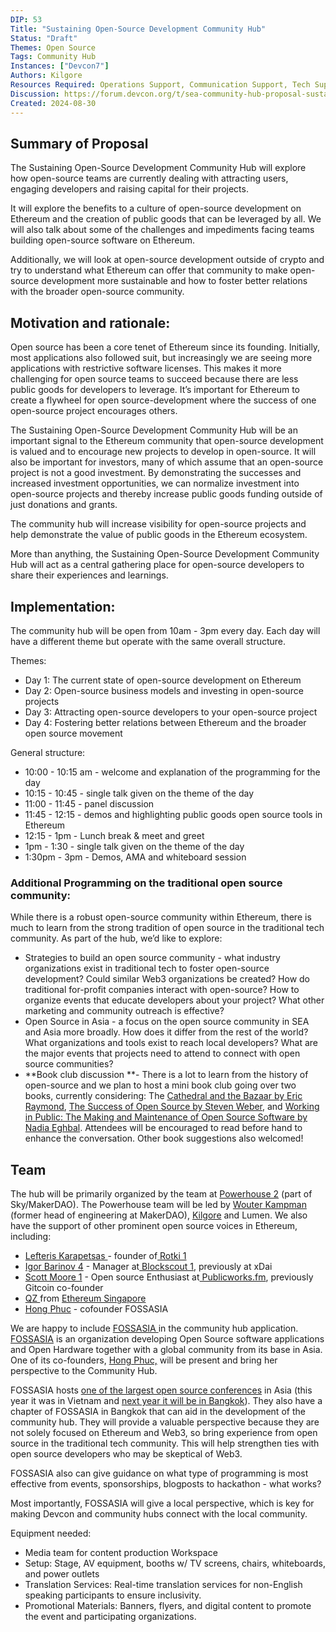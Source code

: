 ```yaml
---
DIP: 53
Title: "Sustaining Open-Source Development Community Hub"
Status: "Draft"
Themes: Open Source
Tags: Community Hub
Instances: ["Devcon7"]
Authors: Kilgore
Resources Required: Operations Support, Communication Support, Tech Support
Discussion: https://forum.devcon.org/t/sea-community-hub-proposal-sustaining-open-source-development/3982
Created: 2024-08-30
---
```


## Summary of Proposal

The Sustaining Open-Source Development Community Hub will explore how open-source teams are currently dealing with attracting users, engaging developers and raising capital for their projects.

It will explore the benefits to a culture of open-source development on Ethereum and the creation of public goods that can be leveraged by all. We will also talk about some of the challenges and impediments facing teams building open-source software on Ethereum.

Additionally, we will look at open-source development outside of crypto and try to understand what Ethereum can offer that community to make open-source development more sustainable and how to foster better relations with the broader open-source community.


## Motivation and rationale:

Open source has been a core tenet of Ethereum since its founding. Initially, most applications also followed suit, but increasingly we are seeing more applications with restrictive software licenses. This makes it more challenging for open source teams to succeed because there are less public goods for developers to leverage. It’s important for Ethereum to create a flywheel for open source-development where the success of one open-source project encourages others.

The Sustaining Open-Source Development Community Hub will be an important signal to the Ethereum community that open-source development is valued and to encourage new projects to develop in open-source. It will also be important for investors, many of which assume that an open-source project is not a good investment. By demonstrating the successes and increased investment opportunities, we can normalize investment into open-source projects and thereby increase public goods funding outside of just donations and grants.

The community hub will increase visibility for open-source projects and help demonstrate the value of public goods in the Ethereum ecosystem.

More than anything, the Sustaining Open-Source Development Community Hub will act as a central gathering place for open-source developers to share their experiences and learnings.


## Implementation:

The community hub will be open from 10am - 3pm every day. Each day will have a different theme but operate with the same overall structure.

Themes:



* Day 1: The current state of open-source development on Ethereum
* Day 2: Open-source business models and investing in open-source projects
* Day 3: Attracting open-source developers to your open-source project
* Day 4: Fostering better relations between Ethereum and the broader open source movement

General structure:



* 10:00 - 10:15 am - welcome and explanation of the programming for the day
* 10:15 - 10:45 - single talk given on the theme of the day
* 11:00 - 11:45 - panel discussion
* 11:45 - 12:15 - demos and highlighting public goods open source tools in Ethereum
* 12:15 - 1pm - Lunch break & meet and greet
* 1pm - 1:30 - single talk given on the theme of the day
* 1:30pm - 3pm - Demos, AMA and whiteboard session


### Additional Programming on the traditional open source community:

While there is a robust open-source community within Ethereum, there is much to learn from the strong tradition of open source in the traditional tech community. As part of the hub, we’d like to explore:



* Strategies to build an open source community - what industry organizations exist in traditional tech to foster open-source development? Could similar Web3 organizations be created? How do traditional for-profit companies interact with open-source? How to organize events that educate developers about your project? What other marketing and community outreach is effective?
* Open Source in Asia - a focus on the open source community in SEA and Asia more broadly. How does it differ from the rest of the world? What organizations and tools exist to reach local developers? What are the major events that projects need to attend to connect with open source communities?
* **Book club discussion **- There is a lot to learn from the history of open-source and we plan to host a mini book club going over two books, currently considering: The [Cathedral and the Bazaar by Eric Raymond](https://en.wikipedia.org/wiki/The_Cathedral_and_the_Bazaar), [The Success of Open Source by Steven Weber](https://www.hup.harvard.edu/books/9780674018587), and [Working in Public: The Making and Maintenance of Open Source Software by Nadia Eghbal](https://www.goodreads.com/book/show/54140556-working-in-public). Attendees will be encouraged to read before hand to enhance the conversation. Other book suggestions also welcomed!


## Team

The hub will be primarily organized by the team at [Powerhouse 2](https://www.powerhouse.inc/) (part of Sky/MakerDAO). The Powerhouse team will be led by [Wouter Kampman](https://x.com/wkampmann) (former head of engineering at MakerDAO), [Kilgore](https://x.com/0xKilgore) and Lumen. We also have the support of other prominent open source voices in Ethereum, including:



* [Lefteris Karapetsas ](https://x.com/LefterisJP) - founder of[ Rotki 1](https://rotki.com/)
* [Igor Barinov 4](https://x.com/barinov) - Manager at[ Blockscout 1](https://www.blockscout.com/), previously at xDai
* [Scott Moore 1](https://x.com/notscottmoore) - Open source Enthusiast at[ Publicworks.fm](http://publicworks.fm/), previously Gitcoin co-founder
* [QZ ](https://x.com/not_qz)from [Ethereum Singapore ](https://ethereumsingapore.com/)
*  [Hong Phuc](https://x.com/hpdang) - cofounder FOSSASIA

We are happy to include [FOSSASIA ](https://fossasia.org/)in the community hub application. [FOSSASIA](https://fossasia.org/) is an organization developing Open Source software applications and Open Hardware together with a global community from its base in Asia. One of its co-founders, [Hong Phuc,](https://x.com/hpdang) will be present and bring her perspective to the Community Hub.

FOSSASIA hosts [one of the largest open source conferences](https://blog.fossasia.org/fossasia-summit-2024-recap-highlights-of-asias-biggest-open-source-conference-in-hanoi-vietnam/) in Asia (this year it was in Vietnam and [next year it will be in Bangkok](https://eventyay.com/e/4c0e0c27)). They also have a chapter of FOSSASIA in Bangkok that can aid in the development of the community hub. They will provide a valuable perspective because they are not solely focused on Ethereum and Web3, so bring experience from open source in the traditional tech community. This will help strengthen ties with open source developers who may be skeptical of Web3.

FOSSASIA also can give guidance on what type of programming is most effective from events, sponsorships, blogposts to hackathon - what works?

Most importantly, FOSSASIA will give a local perspective, which is key for making Devcon and community hubs connect with the local community.

Equipment needed:



* Media team for content production Workspace
* Setup: Stage, AV equipment, booths w/ TV screens, chairs, whiteboards, and power outlets
* Translation Services: Real-time translation services for non-English speaking participants to ensure inclusivity.
* Promotional Materials: Banners, flyers, and digital content to promote the event and participating organizations.
